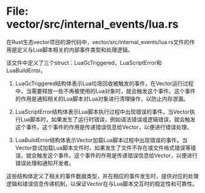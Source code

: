 # File: vector/src/internal_events/lua.rs

在Rust生态vector项目的源代码中，vector/src/internal_events/lua.rs文件的作用是定义与Lua脚本相关的内部事件类型和处理逻辑。

该文件中定义了三个struct：LuaGcTriggered，LuaScriptError和LuaBuildError。

1. LuaGcTriggered结构体表示Lua垃圾回收被触发的事件，在Vector运行过程中，当需要释放一些不再被使用的Lua对象时，就会触发这个事件。这个事件的作用是通知相关的Lua脚本对Lua对象进行清理操作，以防止内存泄漏。

2. LuaScriptError结构体表示Lua脚本执行过程中出现错误的事件。当Vector执行Lua脚本时，如果发生了运行时错误，例如语法错误或逻辑错误，就会触发这个事件。这个事件的作用是传递错误信息给Vector，以便进行错误处理。

3. LuaBuildError结构体表示Vector加载Lua脚本过程中出现错误的事件。当Vector尝试加载Lua脚本文件时，如果发生了文件不存在或文件格式错误等错误，就会触发这个事件。这个事件的作用是传递错误信息给Vector，以便进行错误处理和通知开发者。

这些结构体定义了相关的事件数据类型，并在相应的事件发生时，提供对应的处理逻辑和错误信息传递机制，以保证Vector在与Lua脚本交互时的稳定性和可靠性。

